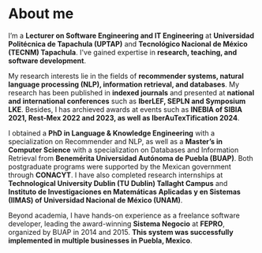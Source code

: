 # About me

I’m a **Lecturer on Software Engineering and IT Engineering** at **Universidad Politécnica de Tapachula (UPTAP)** and **Tecnológico Nacional de México (TECNM) Tapachula**. I've gained expertise in **research, teaching, and software development**.

My research interests lie in the fields of **recommender systems, natural language processing (NLP), information retrieval, and databases**. My research has been published in **indexed journals** and presented at **national and international conferences** such as **IberLEF, SEPLN and Symposium LKE**. Besides, I has archieved awards at events such as **INEBIA of SIBIA 2021, Rest-Mex 2022 and 2023, as well as IberAuTexTification 2024**. 

I obtained a **PhD in Language & Knowledge Engineering** with a specialization on Recommender and NLP, as well as a **Master’s in Computer Science** with a specialization on Databases and Information Retrieval from **Benemérita Universidad Autónoma de Puebla (BUAP)**. Both postgraduate programs were supported by the Mexican government through **CONACYT**. I have also completed research internships at **Technological University Dublin (TU Dublin) Tallaght Campus** and **Instituto de Investigaciones en Matemáticas Aplicadas y en Sistemas (IIMAS) of Universidad Nacional de México (UNAM)**.

Beyond academia, I have hands-on experience as a freelance software developer, leading the award-winning **Sistema Negocio** at **FEPRO**, organized by BUAP in 2014 and 2015. **This system was successfully implemented in multiple businesses in Puebla, Mexico**.



